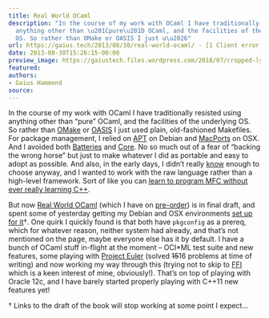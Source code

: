 ```yaml
---
title: Real World OCaml
description: "In the course of my work with OCaml I have traditionally resisted using
  anything other than \u201Cpure\u201D OCaml, and the facilities of the underlying
  OS. So rather than OMake or OASIS I just u\u2026"
url: https://gaius.tech/2013/08/30/real-world-ocaml/ - [1 Client error: Couldn't resolve host name]
date: 2013-08-30T15:26:15-00:00
preview_image: https://gaiustech.files.wordpress.com/2018/07/cropped-lynx.jpg?w=180
featured:
authors:
- Gaius Hammond
source:
---
```


<p>In the course of my work with OCaml I have traditionally resisted using anything other than &ldquo;pure&rdquo; OCaml, and the facilities of the underlying OS. So rather than <a href="http://omake.metaprl.org/index.html - [404 Not Found]">OMake</a> or <a href="http://oasis.forge.ocamlcore.org">OASIS</a> I just used plain, old-fashioned Makefiles. For package management, I relied on <a href="https://wiki.debian.org/Apt">APT</a> on Debian and <a href="http://www.macports.org">MacPorts</a> on OSX. And I avoided both <a href="http://batteries.forge.ocamlcore.org">Batteries</a> and <a href="http://janestreet.github.io">Core</a>. No so much out of a fear of &ldquo;backing the wrong horse&rdquo; but just to make whatever I did as portable and easy to adopt as possible. And also, in the early days, I didn&rsquo;t really <a href="http://stackoverflow.com/q/3889117/447514">know</a> enough to choose anyway, and I wanted to work with the raw language rather than a high-level framework. Sort of like you can <a href="https://gaiustech.wordpress.com/2011/08/03/ocaml-bindings-for-coherence-with-swig/">learn to program MFC without ever really learning C++</a>. </p>
<p>But now <a href="https://realworldocaml.org/">Real World OCaml</a> (which I have on <a href="http://www.amazon.co.uk/Real-World-OCaml-Functional-programming/dp/144932391X">pre-order</a>) is in final draft, and spent some of yesterday getting my Debian and OSX environments <a href="https://realworldocaml.org/beta3/en/html/installation.html - [404 Not Found]">set up for it</a>&dagger;. One quirk I quickly found is that both have <code>pkgconfig</code> as a prereq, which for whatever reason, neither system had already, and that&rsquo;s not mentioned on the page, maybe everyone else has it by default. I have a bunch of OCaml stuff in-flight at the moment &ndash; OCI*ML test suite and new features, some playing with <a href="http://projecteuler.net">Project Euler</a> (solved <del>15</del>16 problems at time of writing) and now working my way through this (trying not to skip to <a href="https://realworldocaml.org/beta3/en/html/foreign-function-interface.html - [404 Not Found]">FFI</a> which is a keen interest of mine, obviously!). That&rsquo;s on top of playing with Oracle 12c, and I have barely started properly playing with C++11 new features yet! </p>
<p>&dagger; Links to the draft of the book will stop working at some point I expect&hellip;</p>


